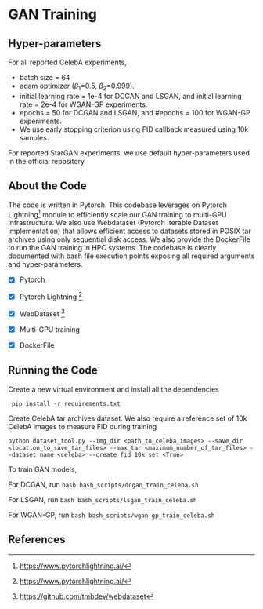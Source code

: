 # GAN Training 





## Hyper-parameters

For all reported CelebA experiments, 

- batch size = 64
- adam optimizer ($β_{1}$=0.5, $β_{2}$=0.999). 
- initial learning rate = 1e-4 for DCGAN and LSGAN, and initial learning rate = 2e-4 for WGAN-GP experiments.
- epochs = 50 for DCGAN and LSGAN, and #epochs = 100 for WGAN-GP experiments.
- We use early stopping criterion using FID callback measured using 10k samples. 



For reported StarGAN experiments, we use default hyper-parameters used in the official repository



## About the Code

The code is written in Pytorch. This codebase leverages on Pytorch Lightning[^1] module to efficiently scale our GAN training to multi-GPU infrastructure. We also use Webdataset (Pytorch Iterable Dataset implementation) that allows efficient access to datasets stored in POSIX tar archives using only sequential disk access. We also provide the DockerFile to run the GAN training in HPC systems. The codebase is clearly documented with bash file execution points exposing all required arguments and hyper-parameters.

- [x] Pytorch
- [x] Pytorch Lightning [^1]
- [x] WebDataset [^2]
- [x] Multi-GPU training
- [x] DockerFile



## Running the Code

Create a new virtual environment and install all the dependencies

` pip install -r requirements.txt`

Create CelebA tar archives dataset. We also require a reference set of 10k CelebA images to measure FID during training 

`python dataset_tool.py --img_dir <path_to_celeba_images> --save_dir <location_to_save_tar_files> --max_tar <maximum_number_of_tar_files> --dataset_name <celeba> --create_fid_10k_set <True>`

To train GAN models,

For DCGAN, run `bash bash_scripts/dcgan_train_celeba.sh`

For LSGAN, run `bash bash_scripts/lsgan_train_celeba.sh`

For WGAN-GP, run `bash bash_scripts/wgan-gp_train_celeba.sh`







## References

[^1]: https://www.pytorchlightning.ai/ 
[^2]: https://github.com/tmbdev/webdataset







